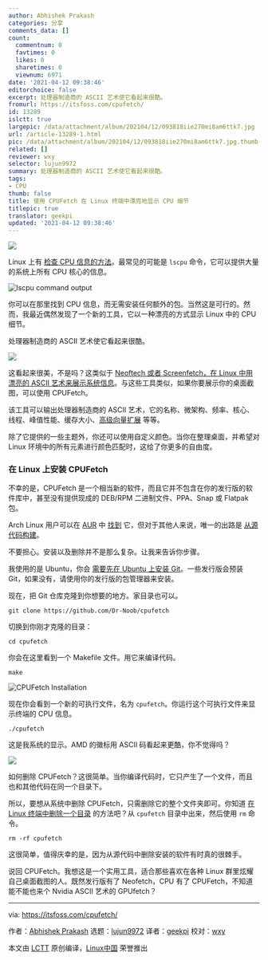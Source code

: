 ```yaml
---
author: Abhishek Prakash
categories: 分享
comments_data: []
count:
  commentnum: 0
  favtimes: 0
  likes: 0
  sharetimes: 0
  viewnum: 6971
date: '2021-04-12 09:38:46'
editorchoice: false
excerpt: 处理器制造商的 ASCII 艺术使它看起来很酷。
fromurl: https://itsfoss.com/cpufetch/
id: 13289
islctt: true
largepic: /data/attachment/album/202104/12/093818iie270mi8am6ttk7.jpg
url: /article-13289-1.html
pic: /data/attachment/album/202104/12/093818iie270mi8am6ttk7.jpg.thumb.jpg
related: []
reviewer: wxy
selector: lujun9972
summary: 处理器制造商的 ASCII 艺术使它看起来很酷。
tags:
- CPU
thumb: false
title: 使用 CPUFetch 在 Linux 终端中漂亮地显示 CPU 细节
titlepic: true
translator: geekpi
updated: '2021-04-12 09:38:46'
---
```


![](/data/attachment/album/202104/12/093818iie270mi8am6ttk7.jpg)


Linux 上有 [检查 CPU 信息的方法](https://linuxhandbook.com/check-cpu-info-linux/)。最常见的可能是 `lscpu` 命令，它可以提供大量的系统上所有 CPU 核心的信息。


![lscpu command output](/data/attachment/album/202104/12/093846z7vxfz8dcv1jlssx.png)


你可以在那里找到 CPU 信息，而无需安装任何额外的包。当然这是可行的。然而，我最近偶然发现了一个新的工具，它以一种漂亮的方式显示 Linux 中的 CPU 细节。


处理器制造商的 ASCII 艺术使它看起来很酷。


![](/data/attachment/album/202104/12/093847qkyta4srk2uwttai.png)


这看起来很美，不是吗？这类似于 [Neoftech 或者 Screenfetch，在 Linux 中用漂亮的 ASCII 艺术来展示系统信息](https://itsfoss.com/display-linux-logo-in-ascii/)。与这些工具类似，如果你要展示你的桌面截图，可以使用 CPUFetch。


该工具可以输出处理器制造商的 ASCII 艺术，它的名称、微架构、频率、核心、线程、峰值性能、缓存大小、[高级向量扩展](https://software.intel.com/content/www/us/en/develop/articles/introduction-to-intel-advanced-vector-extensions.html) 等等。


除了它提供的一些主题外，你还可以使用自定义颜色。当你在整理桌面，并希望对 Linux 环境中的所有元素进行颜色匹配时，这给了你更多的自由度。


### 在 Linux 上安装 CPUFetch


不幸的是，CPUFetch 是一个相当新的软件，而且它并不包含在你的发行版的软件库中，甚至没有提供现成的 DEB/RPM 二进制文件、PPA、Snap 或 Flatpak 包。


Arch Linux 用户可以在 [AUR](https://itsfoss.com/aur-arch-linux/) 中 [找到](https://aur.archlinux.org/packages/cpufetch-git) 它，但对于其他人来说，唯一的出路是 [从源代码构建](https://itsfoss.com/install-software-from-source-code/)。


不要担心。安装以及删除并不是那么复杂。让我来告诉你步骤。


我使用的是 Ubuntu，你会 [需要先在 Ubuntu 上安装 Git](https://itsfoss.com/install-git-ubuntu/)。一些发行版会预装 Git，如果没有，请使用你的发行版的包管理器来安装。


现在，把 Git 仓库克隆到你想要的地方。家目录也可以。



```
git clone https://github.com/Dr-Noob/cpufetch

```

切换到你刚才克隆的目录：



```
cd cpufetch

```

你会在这里看到一个 Makefile 文件。用它来编译代码。



```
make

```

![CPUFetch Installation](/data/attachment/album/202104/12/093848ytzplqlteqq6y6qi.png)


现在你会看到一个新的可执行文件，名为 `cpufetch`。你运行这个可执行文件来显示终端的 CPU 信息。



```
./cpufetch

```

这是我系统的显示。AMD 的徽标用 ASCII 码看起来更酷，你不觉得吗？


![](/data/attachment/album/202104/12/093848dz5eg33uu2gweg0g.png)


如何删除 CPUFetch？这很简单。当你编译代码时，它只产生了一个文件，而且也和其他代码在同一个目录下。


所以，要想从系统中删除 CPUFetch，只需删除它的整个文件夹即可。你知道 [在 Linux 终端中删除一个目录](https://linuxhandbook.com/remove-files-directories/) 的方法吧？从 `cpufetch` 目录中出来，然后使用 `rm` 命令。



```
rm -rf cpufetch

```

这很简单，值得庆幸的是，因为从源代码中删除安装的软件有时真的很棘手。


说回 CPUFetch。我想这是一个实用工具，适合那些喜欢在各种 Linux 群里炫耀自己桌面截图的人。既然发行版有了 Neofetch，CPU 有了 CPUFetch，不知道能不能也来个 Nvidia ASCII 艺术的 GPUfetch？




---


via: <https://itsfoss.com/cpufetch/>


作者：[Abhishek Prakash](https://itsfoss.com/author/abhishek/) 选题：[lujun9972](https://github.com/lujun9972) 译者：[geekpi](https://github.com/geekpi) 校对：[wxy](https://github.com/wxy)


本文由 [LCTT](https://github.com/LCTT/TranslateProject) 原创编译，[Linux中国](https://linux.cn/) 荣誉推出
